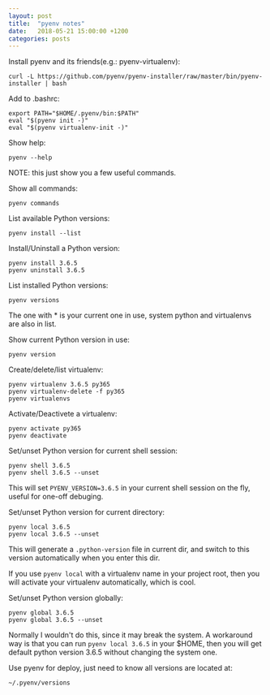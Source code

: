 ```yaml
---
layout: post
title:  "pyenv notes"
date:   2018-05-21 15:00:00 +1200
categories: posts
---
```


Install pyenv and its friends(e.g.: pyenv-virtualenv):

    curl -L https://github.com/pyenv/pyenv-installer/raw/master/bin/pyenv-installer | bash

Add to .bashrc:

    export PATH="$HOME/.pyenv/bin:$PATH"
    eval "$(pyenv init -)"
    eval "$(pyenv virtualenv-init -)"

Show help:

    pyenv --help

NOTE: this just show you a few useful commands.

Show all commands:

    pyenv commands

List available Python versions:

    pyenv install --list

Install/Uninstall a Python version:

    pyenv install 3.6.5
    pyenv uninstall 3.6.5

List installed Python versions:

    pyenv versions

The one with * is your current one in use, system python and virtualenvs are also in list.

Show current Python version in use:

    pyenv version

Create/delete/list virtualenv:

    pyenv virtualenv 3.6.5 py365
    pyenv virtualenv-delete -f py365
    pyenv virtualenvs

Activate/Deactivete a virtualenv:

    pyenv activate py365
    pyenv deactivate

Set/unset Python version for current shell session:

    pyenv shell 3.6.5
    pyenv shell 3.6.5 --unset

This will set `PYENV_VERSION=3.6.5` in your current shell session on the fly,
useful for one-off debuging.

Set/unset Python version for current directory:

    pyenv local 3.6.5
    pyenv local 3.6.5 --unset

This will generate a `.python-version` file in current dir, and switch to this
version automatically when you enter this dir.

If you use `pyenv local` with a virtualenv name in your project root, then you
will activate your virtualenv automatically, which is cool.

Set/unset Python version globally:

    pyenv global 3.6.5
    pyenv global 3.6.5 --unset

Normally I wouldn't do this, since it may break the system. A workaround way is
that you can run `pyenv local 3.6.5` in your $HOME, then you will get default
python version 3.6.5 without changing the system one.

Use pyenv for deploy, just need to know all versions are located at:

    ~/.pyenv/versions

